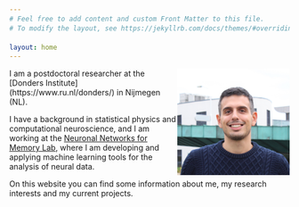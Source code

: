```yaml
---
# Feel free to add content and custom Front Matter to this file.
# To modify the layout, see https://jekyllrb.com/docs/themes/#overriding-theme-defaults

layout: home
---
```


<img src='images/me.jpeg' width=40% style="float:right">
I am a postdoctoral researcher at the [Donders Institute](https://www.ru.nl/donders/) in Nijmegen (NL). 

I have a background in statistical physics and computational neuroscience, and I am working at the [Neuronal Networks for Memory Lab](https://www.ru.nl/donders/research/theme-3-plasticity-memory/research-groups-theme-3/neuronal-networks-memory/), where I am developing and applying machine learning tools for the analysis of neural data.

On this website you can find some information about me, my research interests and my current projects.
















